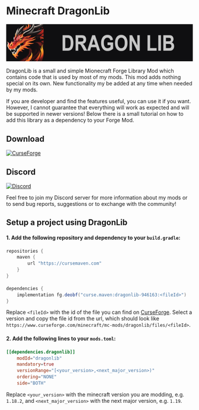 # Minecraft DragonLib

![Logo](https://github.com/MisterJulsen/MC-DragonLib/blob/1.18.2/src/main/resources/mod_logo.png)

DragonLib is a small and simple Mionecraft Forge Library Mod which contains code that is used by most of my mods. This mod adds nothing special on its own. New functionality my be added at any time when needed by my mods.

If you are developer and find the features useful, you can use it if you want. However, I cannot guarantee that everything will work as expected and will be supported in newer versions! Below there is a small tutorial on how to add this library as a dependency to your Forge Mod.

## **Download**
[![CurseForge](https://i.imgur.com/XZYlGVF.png)](https://www.curseforge.com/minecraft/mc-mods/dragonlib)

## **Discord**
[![Discord](https://i.imgur.com/YnDoeHs.png)](https://discord.gg/AeSbNgvc7f)

Feel free to join my Discord server for more information about my mods or to send bug reports, suggestions or to exchange with the community!

## **Setup a project using DragonLib**
#### 1. Add the following repository and dependency to your `build.gradle`:

```groovy
repositories {
    maven {
        url "https://cursemaven.com"
    }
}

dependencies {
    implementation fg.deobf("curse.maven:dragonlib-946163:<fileId>")
}
```
Replace `<fileId>` with the id of the file you can find on [CurseForge](https://www.curseforge.com/minecraft/mc-mods/dragonlib/files). Select a version and copy the file id from the url, which should look like `https://www.curseforge.com/minecraft/mc-mods/dragonlib/files/<fileId>`.

#### 2. Add the following lines to your `mods.toml`:
```toml
[[dependencies.dragonlib]]
    modId="dragonlib"
    mandatory=true
    versionRange="[<your_version>,<next_major_version>)"
    ordering="NONE"
    side="BOTH"
```
Replace `<your_version>` with the minecraft version you are modding, e.g. `1.18.2`, and `<next_major_version>` with the next major version, e.g. `1.19`.
